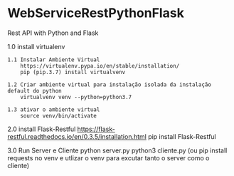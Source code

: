 # WebServiceRestPythonFlask
Rest API with Python and Flask

1.0 install virtualenv

    1.1 Instalar Ambiente Virtual
        https://virtualenv.pypa.io/en/stable/installation/
        pip (pip.3.7) install virtualvenv

    1.2 Criar ambiente virtual para instalação isolada da instalação default do python 
        virtualvenv venv --python=python3.7

    1.3 ativar o ambiente virtual
        source venv/bin/activate

2.0 install Flask-Restful
    https://flask-restful.readthedocs.io/en/0.3.5/installation.html
    pip install Flask-Restful
    

3.0 Run Server e Cliente
    python server.py
    python3 cliente.py (ou pip install requests no venv e utlizar o venv para excutar tanto o server como o cliente)